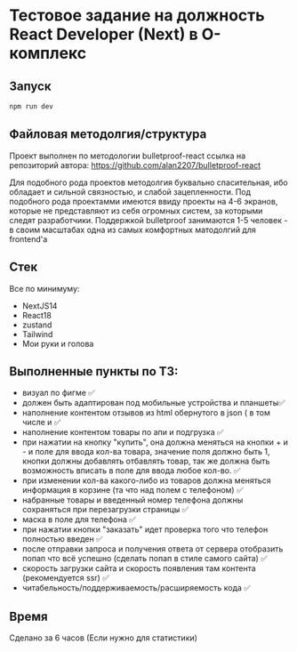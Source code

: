 # Тестовое задание на должность React Developer (Next) в О-комплекс

## Запуск

```bash
npm run dev
```

## Файловая методолгия/структура

Проект выполнен по методологии bulletproof-react
ссылка на репозиторий автора: https://github.com/alan2207/bulletproof-react

Для подобного рода проектов методолгия буквально спасительная, ибо обладает и сильной связностью, и слабой зацепленности. Под подобного рода проектамми имеются ввиду проекты на 4-6 экранов, которые не представляют из себя огромных систем, за которыми следят разработчики. Поддержкой bulletproof занимаются 1-5 человек - в своим масштабах одна из самых комфортных матодолгий для frontend'а

## Стек
 
Все по минимуму: 
- NextJS14
- React18
- zustand 
- Tailwind
- Мои руки и голова

## Выполненные пункты по ТЗ: 
- визуал по фигме ✅
- должен быть адаптирован под мобильные устройства и планшеты✅
- наполнение контентом отзывов из html обернутого в json ( в том числе и <script></script> ✅
- наполнение контентом товары по апи и подгрузка ✅
- при нажатии на кнопку "купить", она должна меняться на кнопки + и - и поле для ввода кол-ва товара, значение поля должно быть 1, кнопки должны добавлять отбавлять товар, так же должна быть возможность вписать в поле для ввода любое кол-во. ✅
- при изменении кол-ва какого-либо из товаров должна меняться информация в корзине (та что над полем с телефоном) ✅
- набранные товары и введенный номер телефона должны сохраняться при перезагрузки страницы ✅
- маска в поле для телефона ✅
- при нажатии кнопки "заказать" идет проверка того что телефон полностью введен ✅
- после отправки запроса и получения ответа от сервера отобразить попап что всё успешно (сделать попап в стиле самого сайта) ✅ 
- скорость загрузки сайта и скорость появления там контента (рекомендуется ssr) ✅
- читабельность/поддерживаемость/расширяемость кода ✅

## Время 
Сделано за 6 часов (Если нужно для статистики)
